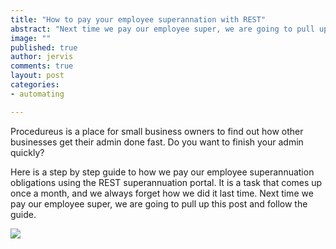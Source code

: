 ```yaml
---
title: "How to pay your employee superannation with REST"
abstract: "Next time we pay our employee super, we are going to pull up this post and follow the guide."
image: ""
published: true
author: jervis
comments: true
layout: post
categories:
- automating

---
```


Procedureus is a place for small business owners to find out how other businesses get their admin done fast. Do you want to finish your admin quickly? 

Here is a step by step guide to how we pay our employee superannuation obligations using the REST superannuation portal. It is a task that comes up once a month, and we always forget how we did it last time. Next time we pay our employee super, we are going to pull up this post and follow the guide.

![](http://4.bp.blogspot.com/-m0UyH01BJ-Q/TzMYkqF9aYI/AAAAAAAAAFw/JjKGYvOPtTA/s1600/rest-super-system.png)